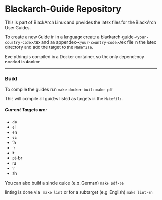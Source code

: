 # Blackarch-Guide Repository

This is part of BlackArch Linux and provides the latex files for the BlackArch
User Guides.

To create a new Guide in in a language create a
blackarch-guide-`<your-country-code>`.tex and an appendex-`<your-country-code>`.tex
file in the latex directory and add the
target to the ``Makefile``.

Everything is compiled in a Docker container, so the only dependency
needed is docker.

---

### Build

To compile the guides run
``make docker-build``
``make pdf``

This will compile all guides listed as targets in the ``Makefile``.

##### Current Targets are:

* de
* el
* en
* es
* fa
* fr
* it
* pt-br
* ru
* tr
* zh

You can also build a single guide (e.g. German)
``make pdf-de``

linting is done via
`` make lint``
or for a subtarget (e.g. English)
``make lint-en``
